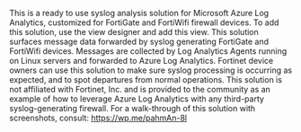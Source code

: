 This is a ready to use syslog analysis solution for Microsoft Azure Log Analytics, customized for FortiGate and FortiWifi firewall devices. To add this solution, use the view designer and add this view. 
This solution surfaces message data forwarded by syslog generating FortiGate and FortiWifi devices. Messages are collected by Log Analytics Agents running on Linux servers and forwarded to Azure Log Analytics.
Fortinet device owners can use this solution to make sure syslog processing is occurring as expected, and to spot departures from normal operations. This solution is not affiliated with Fortinet, Inc. and is provided to the community as an example of how to leverage Azure Log Analytics with any third-party syslog-generating firewall.
For a walk-through of this solution with screenshots, consult: https://wp.me/pahmAn-8l 

